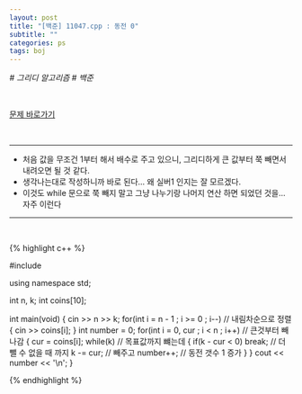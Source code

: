```yaml
---
layout: post
title: "[백준] 11047.cpp : 동전 0"
subtitle: ""
categories: ps
tags: boj
---
```


*# 그리디 알고리즘 # 백준*

<br>

[문제 바로가기](https://www.acmicpc.net/problem/11047)

<br>

---

- 처음 값을 무조건 1부터 해서 배수로 주고 있으니, 그리디하게 큰 값부터 쭉 빼면서 내려오면 될 것 같다.
- 생각나는대로 작성하니까 바로 된다... 왜 실버1 인지는 잘 모르겠다.
- 이것도 while 문으로 쭉 빼지 말고 그냥 나누기랑 나머지 연산 하면 되었던 것을...자주 이런다

---
<br>

{% highlight c++ %}

#include <iostream>

using namespace std;

int n, k;
int coins[10];

int main(void)
{
    cin >> n >> k;
    for(int i = n - 1 ; i >= 0 ; i--)   // 내림차순으로 정렬
    {
        cin >> coins[i];
    }
    int number = 0;
    for(int i = 0, cur ; i < n ; i++)   // 큰것부터 빼나감
    {
        cur = coins[i];
        while(k)                        // 목표값까지 뺴는데
        {
            if(k - cur < 0) break;      // 더 뺄 수 없을 때 까지
            k -= cur;                   // 빼주고
            number++;                   // 동전 갯수 1 증가
        }
    }
    cout << number << '\n';
}

{% endhighlight %}

